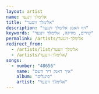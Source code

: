 ```yaml
---
layout: artist
name: אלימלך זינגער
title: "אלימלך זינגער"
description: "דף האמן אלימלך זינגער"
keywords: "שירים, מוזיקה, אלימלך זינגער"
permalink: /artists/אלימלך-זינגער
redirect_from:
  - /artists/list/אלימלך זינגער
  - /artists/אלימלך-זינגער/
songs:
  - number: "48656"
    name: "איך דאנק דיר השם"
    album: "סינגלים"
    artist: "אלימלך זינגער"
---
```

